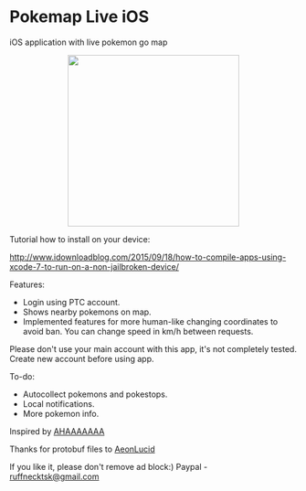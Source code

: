 # Pokemap Live iOS
iOS application with live pokemon go map

<p align="center">
  <img src="https://github.com/ruffnecktsk/pokemap_live_ios/blob/master/0x0ss.jpg" width="300"/>
</p>

Tutorial how to install on your device:

http://www.idownloadblog.com/2015/09/18/how-to-compile-apps-using-xcode-7-to-run-on-a-non-jailbroken-device/

Features:

- Login using PTC account.
- Shows nearby pokemons on map. 
- Implemented features for more human-like changing coordinates to avoid ban. You can change speed in km/h between requests.

Please don't use your main account with this app, it's not completely tested. Create new account before using app.

To-do:

- Autocollect pokemons and pokestops.
- Local notifications.
- More pokemon info.

Inspired by [AHAAAAAAA](https://github.com/AHAAAAAAA/PokemonGo-Map/)

Thanks for protobuf files to [AeonLucid](https://github.com/AeonLucid/POGOProtos)

If you like it, please don't remove ad block:)
Paypal - ruffnecktsk@gmail.com
